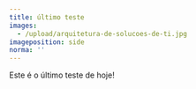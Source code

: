 ```yaml
---
title: último teste
images:
  - /upload/arquitetura-de-solucoes-de-ti.jpg
imageposition: side
norma: ''
---
```

Este é o último teste de hoje!